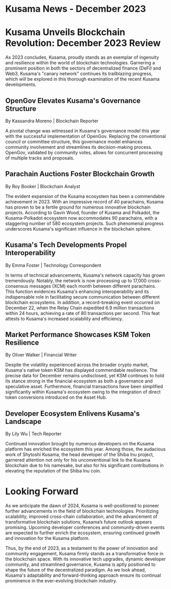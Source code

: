 # Kusama News - December 2023

# Kusama Unveils Blockchain Revolution: December 2023 Review

As 2023 concludes, Kusama, proudly stands as an exemplar of ingenuity and
resilience within the world of blockchain technologies. Garnering a prominent
position in both the sectors of decentralized finance (DeFi) and Web3, Kusama's
"canary network" continues its trailblazing progress, which will be explored in
this thorough examination of the recent Kusama developments.

## OpenGov Elevates Kusama's Governance Structure

By Kassandra Moreno | Blockchain Reporter

A pivotal change was witnessed in Kusama's governance model this year with the
successful implementation of OpenGov. Replacing the conventional council or
committee structure, this governance model enhances community involvement and
streamlines its decision-making process. OpenGov, validated by community votes,
allows for concurrent processing of multiple tracks and proposals.

## Parachain Auctions Foster Blockchain Growth

By Roy Booker | Blockchain Analyst

The evident expansion of the Kusama ecosystem has been a commendable achievement
in 2023. With an impressive record of 40 parachains, Kusama has proven to be a
fertile ground for numerous innovative blockchain projects. According to Gavin
Wood, founder of Kusama and Polkadot, the Kusama-Polkadot ecosystem now
accommodates 90 parachains, with a staggering number of 580 ecosystem projects.
Such phenomenal progress underscores Kusama's significant influence in the
blockchain sphere.

## Kusama's Tech Developments Propel Interoperability

By Emma Foster | Technology Correspondent

In terms of technical advancements, Kusama's network capacity has grown
tremendously. Notably, the network is now processing up to 17,000
cross-consensus messages (XCM) each month between different parachains. This
function evidences Kusama's enhancing interoperability and its indispensable
role in facilitating secure communication between different blockchain
ecosystems. In addition, a record-breaking event occurred on December 22, when
the Relay Chain expedited 6.9 million transactions within 24 hours, achieving a
rate of 80 transactions per second. This feat attests to Kusama's increased
scalability and efficiency.

## Market Performance Showcases KSM Token Resilience

By Oliver Walker | Financial Writer

Despite the volatility experienced across the broader crypto market, Kusama's
native token KSM has displayed commendable resilience. The precise data for
December remains undisclosed, yet KSM continues to hold its stance strong in the
financial ecosystem as both a governance and speculative asset. Furthermore,
financial transactions have been simplified significantly within Kusama's
ecosystem owing to the integration of direct token conversions introduced on the
Asset Hub.

## Developer Ecosystem Enlivens Kusama's Landscape

By Lily Wu | Tech Reporter

Continued innovation brought by numerous developers on the Kusama platform has
enriched the ecosystem this year. Among those, the audacious work of Shytoshi
Kusama, the head developer of the Shiba Inu project, garnered attention not only
for his unconventional link to the Kusama blockchain due to his namesake, but
also for his significant contributions in elevating the reputation of the Shiba
Inu coin.

# Looking Forward

As we anticipate the dawn of 2024, Kusama is well-positioned to pioneer further
advancements in the field of blockchain technologies. Prioritizing scalability,
improved cross-chain collaboration, and the advancement of transformative
blockchain solutions, Kusama’s future outlook appears promising. Upcoming
developer conferences and community-driven events are expected to further enrich
the ecosystem, ensuring continued growth and innovation for the Kusama platform.

Thus, by the end of 2023, as a testament to the power of innovation and
community engagement, Kusama firmly stands as a transformative force in the
blockchain space. With its innovative tech upgrades, dynamic developer
community, and streamlined governance, Kusama is aptly positioned to shape the
future of the decentralized paradigm. As we look ahead, Kusama's adaptability
and forward-thinking approach ensure its continual prominence in the
ever-evolving blockchain industry.
